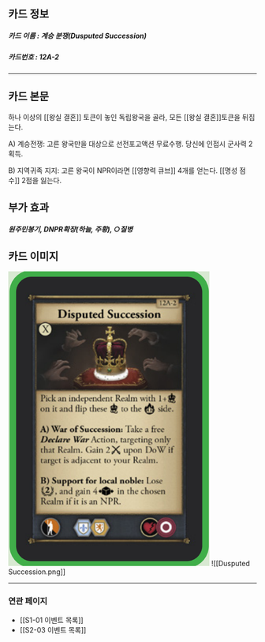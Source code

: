 ## 카드 정보
##### 카드 이름 : 계승 분쟁(Dusputed Succession)
##### 카드번호 : 12A-2
---
## 카드 본문

하나 이상의 [[왕실 결혼]] 토큰이 놓인 독립왕국을 골라, 모든 [[왕실 결혼]]토큰을 뒤집는다.

A) 계승전쟁: 고른 왕국만을 대상으로 선전포고액션 무료수행. 당신에 인접시 군사력 2 획득.

B) 지역귀족 지지: 고른 왕국이 NPR이라면 [[영향력 큐브]] 4개를 얻는다. [[명성 점수]] 2점을 잃는다.

## 부가 효과
##### 원주민봉기, DNPR확장(하늘, 주황), ○질병

## 카드 이미지
<img src="\Assets\Dusputed Succession.png"/>
![[Dusputed Succession.png]]

--- 

### 연관 페이지
- [[S1-01 이벤트 목록]]
- [[S2-03 이벤트 목록]]
